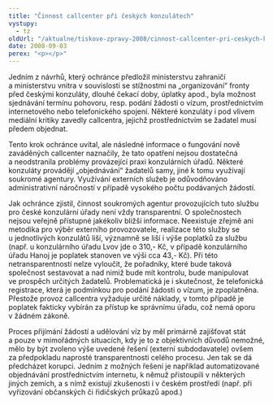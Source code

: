 ```yaml
---
title: "Činnost callcenter při českých konzulátech"
vystupy:
  - tz
oldUrl: "/aktualne/tiskove-zpravy-2008/cinnost-callcenter-pri-ceskych-konzulatech"
date: 2008-09-03
perex: "<p></p>"
---
```


<!-- imported from the old website -->

<p class="Nadpis1 perex">Jedním z návrhů, který ochránce předložil ministerstvu zahraničí a ministerstvu vnitra v souvislosti se stížnostmi na „organizování“ fronty před českými konzuláty, dlouhé čekací doby, úplatky apod., byla možnost sjednávání termínu pohovoru, resp. podání žádosti o vízum, prostřednictvím internetového nebo telefonického spojení. Některé konzuláty i pod vlivem mediální kritiky zavedly callcentra, jejichž prostřednictvím se žadatel musí předem objednat.</p><p class="Normln-web">Tento krok ochránce uvítal, ale následné informace o fungování nově zaváděných callcenter naznačily, že tato opatření nejsou dostatečná a neodstranila problémy provázející praxi konzulárních úřadů. Některé konzuláty provádějí „objednávání“ žadatelů samy, jiné k tomu využívají soukromé agentury. Využívání externích služeb je odůvodňováno administrativní náročností v případě vysokého počtu podávaných žádostí.</p><p class="Normln-web">Jak ochránce zjistil, činnost soukromých agentur provozujících tuto službu pro české konzulární úřady není vždy transparentní. O společnostech nejsou veřejně přístupné jakékoliv bližší informace. Neexistuje zřejmě ani metodika pro výběr externího provozovatele, realizace této služby se u jednotlivých konzulátů liší, významně se liší i výše poplatků za službu (např. u konzulárního úřadu Lvov jde o 310,- Kč, v případě konzulárního úřadu Hanoj je poplatek stanoven ve výši cca 43,- Kč). Při této netransparentností nelze vyloučit, že pořadníky, které bude taková společnost sestavovat a nad nimiž bude mít kontrolu, bude manipulovat ve prospěch určitých žadatelů. Problematická je i skutečnost, že telefonická registrace, která je podmínkou pro podání žádosti o vízum, je zpoplatněna. Přestože provoz callcentra vyžaduje určité náklady, v tomto případě je poplatek fakticky vybírán za přístup ke správnímu úřadu, což nemá oporu v žádném zákoně.</p><p class="Normln-web">Proces přijímání žádostí a udělování víz by měl primárně zajišťovat stát a pouze v mimořádných situacích, kdy je to z objektivních důvodů nemožné, mělo by být zvoleno výše uvedené řešení (externí subdodavatele) ovšem za předpokladu naprosté transparentnosti celého procesu. Jen tak se dá předcházet korupci. Jedním z možných řešení je například automatizované objednávání prostřednictvím internetu, k němuž přistoupili v některých jiných zemích, a s nímž existují zkušenosti i v českém prostředí (např. při vyřizování občanských či řidičských průkazů apod.)</p>
